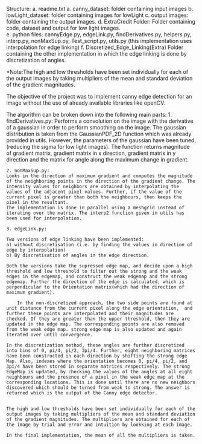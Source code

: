 
Structure:
a. readme.txt
a. canny_dataset: folder containing input images
b. lowLight_dataset: folder containing images for lowLight
c. output images: folder containing the output images. 
d. ExtraCredit Folder: Folder containing code, dataset and output for low light images.                  
e.  python files: cannyEdge.py, edgeLink.py, findDerivatives.py, helpers.py, interp.py, nonMaxSup.py, Test_script.py, utils.py (this implementation uses interpolation for edge linking)
f. Discretized_Edge_Linking(Extra) Folder containing the other implementation in which the edge linking is done by discretization of angles. 

*Note:The high and low thresholds have been set individually for each of the output images by taking multipliers of the mean and standard deviation of the gradient magnitudes. 



The objective of the project was to implement canny edge detection for an image without the use of already available libraries like openCV. 

The algorithm can be broken down into the following main parts:
    1. findDerivatives.py:
     Performs a convolution on the image with the derivative of a gaussian in order to perform smoothing on the image. 
     The gaussian distribution is taken from the GaussianPDF_2D function which was already provided in utils. However, the parameters of the gaussian have been tuned, (reducing the sigma for low light images). The function returns magnitude of gradient matrix, gradient matrix in x direction, gradient matrix in y direction and the matrix for angle along the maximum change in gradient.

    2. nonMaxSup.py:
    Looks in the direction of maximum gradient and computes the magnitude of the neighboring points in the direction of the gradient change. The intensity values for neighbors are obtained by interpolating the values of the adjacent pixel values. Further, if the value of the current pixel is greater than both the neighbours, then keeps the pixel in the resultant. 
    The implementation is done in parallel using a meshgrid instead of iterating over the matrix. The interp2 function given in utils has been used for interpolation. 
    
    3. edgeLink.py:
    
    Two versions of edge linking have been implemented: 
    a) without discretisation (i.e. by finding the values in direction of edge by interpolation)
    b) By discretisation of angles in the edge direction.
    
    Both the versions take the supressed edge map, and decide upon a high threshold and low threshold to filter out the strong and the weak edges in the edgemap, and construct the weak edgemap and the strong edgemap. Further the direction of the edge is calculated, which is perpendicular to the Orientation matrix(which had the direction of maximum gradient). 
    
        In the non-discretized approach, the two side points are found at unit distance from the current pixel along the edge orientation,  and further these points are interpolated and their magnitudes are checked. If they are greater than the upper threshold, then they are updated in the edge map. The corresponding points are also removed from the weak edge map. strong edge map is also updated and again iterated over until convergence. 
    
    In the discretization method, these angles are further discretized into bins of 0, pi/4, pi/2, 3pi/4. Further, eight neighboring matrices have been constructed in each direction by shifting the strong edge Map. Also, indexes where the orientation becomes 0, pi/4, pi/2, and 3pi/4 have been stored in separate matrices respectively. The strong EdgeMap is updated, by checking the values of the angles at all eight neighbours and the presence of a pixel in the weak edge map at the corresponding locations. This is done until there are no new neighbors discovered which should be turned from weak to strong. The answer is returned which is the output of the Canny edge detector. 
    
 
    The high and low thresholds have been set individually for each of the output images by taking multipliers of the mean and standard deviation of the gradient magnitudes. The multipliers are obtained for each of the image by trial and error and intuition by lookking at each image. 
    
    In the final implementation, the mean of all the multipliers is taken. 
    
    
    
